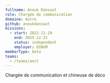 ```yaml
---
fullname: Anouk Dansaut
role: Chargée de communication
domaine: Autre
github: anoukdansaut
missions:
  - start: 2022-11-29
    end: 2025-12-31
    status: independent
    employer: DINUM
memberType: beta
teams:
  - /teams/anct
---
```

Chargée de communication et chineuse de déco
